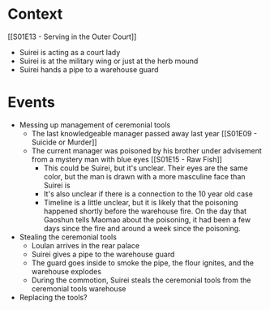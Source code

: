 # Context
[[S01E13 - Serving in the Outer Court]]
- Suirei is acting as a court lady
- Suirei is at the military wing or just at the herb mound
- Suirei hands a pipe to a warehouse guard
# Events
- Messing up management of ceremonial tools
	- The last knowledgeable manager passed away last year [[S01E09 - Suicide or Murder]]
	- The current manager was poisoned by his brother under advisement from a mystery man with blue eyes [[S01E15 - Raw Fish]]
		- This could be Suirei, but it's unclear. Their eyes are the same color, but the man is drawn with a more masculine face than Suirei is
		- It's also unclear if there is a connection to the 10 year old case
		- Timeline is a little unclear, but it is likely that the poisoning happened shortly before the warehouse fire. On the day that Gaoshun tells Maomao about the poisoning, it had been a few days since the fire and around a week since the poisoning.
- Stealing the ceremonial tools
	- Loulan arrives in the rear palace
	- Suirei gives a pipe to the warehouse guard
	- The guard goes inside to smoke the pipe, the flour ignites, and the warehouse explodes
	- During the commotion, Suirei steals the ceremonial tools from the ceremonial tools warehouse
- Replacing the tools?